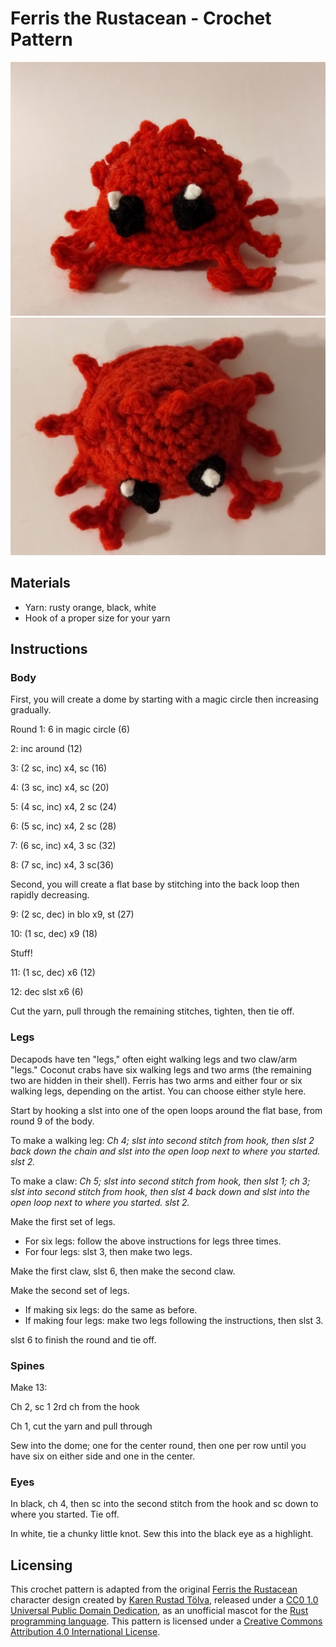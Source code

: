 # Ferris the Rustacean - Crochet Pattern

<!--
SPDX-FileCopyrightText:  2022 Joseph Engelhardt <subvisser5@gmail.com>
SPDX-License-Identifier: CC-BY-4.0
-->

![Ferris facing the camera.](../Images/Ferris-01.jpg ":size=256")
![Ferris from above, revealing the additional legs.](../Images/Ferris-02.jpg ":size=256")

## Materials

- Yarn: rusty orange, black, white
- Hook of a proper size for your yarn

## Instructions

### Body

First, you will create a dome by starting with a magic circle then increasing gradually.

Round 1: 6 in magic circle (6)

2: inc around (12)

3: (2 sc, inc) x4, sc (16)

4: (3 sc, inc) x4, sc (20)

5: (4 sc, inc) x4, 2 sc (24)

6: (5 sc, inc) x4, 2 sc (28)

7: (6 sc, inc) x4, 3 sc (32)

8: (7 sc, inc) x4, 3 sc(36)

Second, you will create a flat base by stitching into the back loop then rapidly decreasing.

9: (2 sc, dec) in blo x9, st (27)

10: (1 sc, dec) x9 (18)

Stuff!

11: (1 sc, dec) x6 (12)

12: dec slst x6 (6)

Cut the yarn, pull through the remaining stitches, tighten, then tie off.

### Legs

Decapods have ten "legs," often eight walking legs and two claw/arm "legs." Coconut crabs have six walking legs and two arms (the remaining two are hidden in their shell). Ferris has two arms and either four or six walking legs, depending on the artist. You can choose either style here.

Start by hooking a slst into one of the open loops around the flat base, from round 9 of the body.

To make a walking leg: _Ch 4; slst into second stitch from hook, then slst 2 back down the chain and slst into the open loop next to where you started. slst 2._

To make a claw: _Ch 5; slst into second stitch from hook, then slst 1; ch 3; slst into second stitch from hook, then slst 4 back down and slst into the open loop next to where you started. slst 2._

Make the first set of legs.
* For six legs: follow the above instructions for legs three times.
* For four legs: slst 3, then make two legs.

Make the first claw, slst 6, then make the second claw. 

Make the second set of legs.
* If making six legs: do the same as before.
* If making four legs: make two legs following the instructions, then slst 3.

slst 6 to finish the round and tie off.

### Spines

Make 13: 

Ch 2, sc 1 2rd ch from the hook

Ch 1, cut the yarn and pull through

Sew into the dome; one for the center round, then one per row until you have six on either side and one in the center.

### Eyes

In black, ch 4, then sc into the second stitch from the hook and sc down to where you started. Tie off.

In white, tie a chunky little knot. Sew this into the black eye as a highlight.

## Licensing

This crochet pattern is adapted from the original [Ferris the Rustacean](https://rustacean.net) character design created by [Karen Rustad Tölva](https://aldeka.net/), released under a [CC0 1.0 Universal Public Domain Dedication](https://creativecommons.org/publicdomain/zero/1.0/), as an unofficial mascot for the [Rust programming language](https://www.rust-lang.org/). This pattern is licensed under a [Creative Commons Attribution 4.0 International License](https://creativecommons.org/licenses/by/4.0/).
